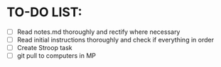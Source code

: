 ﻿# TO-DO LIST:

- [ ] Read notes.md thoroughly and rectify where necessary
- [ ] Read initial instructions thoroughly and check if everything in order
- [ ] Create Stroop task
- [ ] git pull to computers in MP
